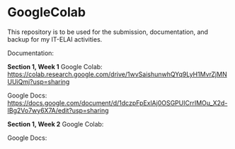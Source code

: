 # GoogleColab
This repository is to be used for the submission, documentation, and backup for my IT-ELAI activities.

Documentation:

**Section 1, Week 1**
Google Colab: https://colab.research.google.com/drive/1wvSaishunwhQYq9LyH1MvrZjMNUUiQmj?usp=sharing

Google Docs: https://docs.google.com/document/d/1dczpFpExlAj0OSGPUICrrIMOu_X2d-IBg2Vo7wy6X7A/edit?usp=sharing

**Section 1, Week 2**
Google Colab:

Google Docs:
